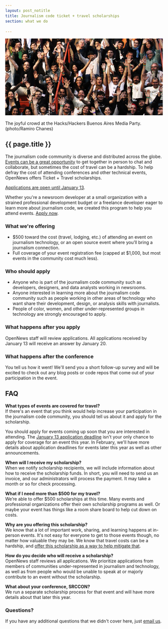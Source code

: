 ```yaml
---
layout: post_notitle
title: Journalism code ticket + travel scholarships
section: what we do

---
```

<img src="/media/img/index_opennewsphoto.jpg" class="topline">
<p class="caption">The joyful crowd at the Hacks/Hackers Buenos Aires Media Party. (photo/Ramiro Chanes)</p>
<h2>{{ page.title }}</h2>
<p class="bodybig">The journalism code community is diverse and distributed across the globe. <a href="/what/community/eventsupport">Events can be a great opportunity</a> to get together in person to chat and collaborate, but sometimes the cost of travel can be a hardship. To help defray the cost of attending conferences and other technical events, OpenNews offers Ticket + Travel scholarships. 

<p class="bodybig"><a href="https://docs.google.com/forms/d/e/1FAIpQLSfoFyExp32Fv-MVqxzbRLmhLLYynUOyPAoJLPYi6v_M_8XS0A/viewform">Applications are open until January 13</a>.</p>

Whether you're a newsroom developer at a small organization with a strained professional development budget or a freelance developer eager to learn more about journalism code, we created this program to help you attend events. <a href="https://docs.google.com/forms/d/e/1FAIpQLSfoFyExp32Fv-MVqxzbRLmhLLYynUOyPAoJLPYi6v_M_8XS0A/viewform">Apply now</a>.

### What we're offering

* $500 toward the cost (travel, lodging, etc.) of attending an event on journalism technology, or an open source event where you’ll bring a journalism connection. 
* Full coverage of your event registration fee (capped at $1,000, but most events in the community cost much less).

### Who should apply
* Anyone who is part of the journalism code community such as developers, designers, and data analysts working in newsrooms.
* Anyone interested in learning more about the journalism code community such as people working in other areas of technology who want share their development, design, or analysis skills with journalists.
* People of color, women, and other under-represented groups in technology are strongly encouraged to apply.

### What happens after you apply
OpenNews staff will review applications. All applications received by January 13 will receive an answer by January 20.

### What happens after the conference
You tell us how it went! We'll send you a short follow-up survey and will be excited to check out any blog posts or code repos that come out of your participation in the event.

## FAQ

**What types of events are covered for travel?**<br>
If there's an event that you think would help increase your participation in the journalism code community, you should tell us about it and apply for the scholarship. 

You should apply for events coming up soon that you are interested in attending. The [January 13 application deadline](https://docs.google.com/forms/d/e/1FAIpQLSfoFyExp32Fv-MVqxzbRLmhLLYynUOyPAoJLPYi6v_M_8XS0A/viewform) isn't your only chance to apply for coverage for an event this year. In February, we'll have more details about application deadlines for events later this year as well as other announcements. 

**When will I receive my scholarship?**<br>
When we notify scholarship recipients, we will include information about how to receive the scholarship funds. In short, you will need to send us an invoice, and our administrators will process the payment. It may take a month or so for check processing.
 
**What if I need more than $500 for my travel?**<br>
We’re able to offer $500 scholarships at this time. Many events and professional organizations offer their own scholarship programs as well. Or maybe your event has things like a room share board to help cut down on costs.

**Why are you offering this scholarship?**<br>
We know that a lot of important work, sharing, and learning happens at in-person events. It's not easy for everyone to get to those events though, no matter how valuable they may be. We know that travel costs can be a hardship, and [offer this scholarship as a way to help mitigate that](/blog/ticket-travel-scholarship).

**How do you decide who will receive a scholarship?**<br>
OpenNews staff reviews all applications. We prioritize applications from members of communities under-represented in journalism and technology, as well as from people who would be unable to speak at or majorly contribute to an event without the scholarship.

**What about your conference, SRCCON?**<br>
We run a separate scholarship process for that event and will have more details about that later this year.

### Questions?
If you have any additional questions that we didn't cover here, just [email us](info@opennews.org).
